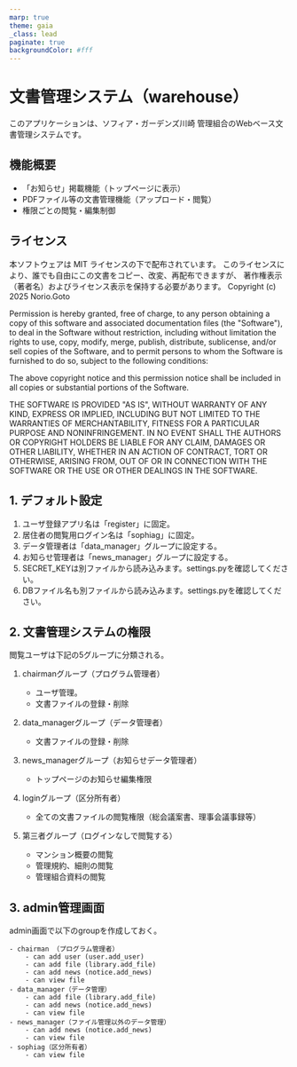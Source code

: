 ```yaml
---
marp: true
theme: gaia
_class: lead
paginate: true
backgroundColor: #fff
---
```

<!--
headingDivider: 2
-->



# 文書管理システム（warehouse）

このアプリケーションは、ソフィア・ガーデンズ川崎 管理組合のWebベース文書管理システムです。

## 機能概要

- 「お知らせ」掲載機能（トップページに表示）
- PDFファイル等の文書管理機能（アップロード・閲覧）
- 権限ごとの閲覧・編集制御

## ライセンス

本ソフトウェアは MIT ライセンスの下で配布されています。
このライセンスにより、誰でも自由にこの文書をコピー、改変、再配布できますが、
著作権表示（著者名）およびライセンス表示を保持する必要があります。
Copyright (c) 2025 Norio.Goto

 Permission is hereby granted, free of charge, to any person obtaining a copy
 of this software and associated documentation files (the "Software"), to deal
 in the Software without restriction, including without limitation the rights
 to use, copy, modify, merge, publish, distribute, sublicense, and/or sell
 copies of the Software, and to permit persons to whom the Software is
 furnished to do so, subject to the following conditions:

 The above copyright notice and this permission notice shall be included in all
 copies or substantial portions of the Software.

 THE SOFTWARE IS PROVIDED "AS IS", WITHOUT WARRANTY OF ANY KIND, EXPRESS OR
 IMPLIED, INCLUDING BUT NOT LIMITED TO THE WARRANTIES OF MERCHANTABILITY,
 FITNESS FOR A PARTICULAR PURPOSE AND NONINFRINGEMENT. IN NO EVENT SHALL THE
 AUTHORS OR COPYRIGHT HOLDERS BE LIABLE FOR ANY CLAIM, DAMAGES OR OTHER
 LIABILITY, WHETHER IN AN ACTION OF CONTRACT, TORT OR OTHERWISE, ARISING FROM,
 OUT OF OR IN CONNECTION WITH THE SOFTWARE OR THE USE OR OTHER DEALINGS IN THE
 SOFTWARE.

## 1. デフォルト設定

1. ユーザ登録アプリ名は「register」に固定。  
1. 居住者の閲覧用ログイン名は「sophiag」に固定。  
1. データ管理者は「data_manager」グループに設定する。  
1. お知らせ管理者は「news_manager」グループに設定する。
1. SECRET_KEYは別ファイルから読み込みます。settings.pyを確認してください。
1. DBファイル名も別ファイルから読み込みます。settings.pyを確認してください。

## 2. 文書管理システムの権限

閲覧ユーザは下記の5グループに分類される。

1. chairmanグループ（プログラム管理者）

   - ユーザ管理。
   - 文書ファイルの登録・削除

2. data_managerグループ（データ管理者）

   - 文書ファイルの登録・削除

3. news_managerグループ（お知らせデータ管理者）

   - トップページのお知らせ編集権限

4. loginグループ（区分所有者）

   - 全ての文書ファイルの閲覧権限（総会議案書、理事会議事録等）

5. 第三者グループ（ログインなしで閲覧する）

    - マンション概要の閲覧
    - 管理規約、細則の閲覧
    - 管理組合資料の閲覧

## 3. admin管理画面

admin画面で以下のgroupを作成しておく。

    - chairman （プログラム管理者）
        - can add user (user.add_user)
        - can add file (library.add_file)
        - can add news (notice.add_news)
        - can view file
    - data_manager（データ管理）
        - can add file (library.add_file)
        - can add news (notice.add_news)
        - can view file
    - news_manager（ファイル管理以外のデータ管理）
        - can add news (notice.add_news)
        - can view file
    - sophiag（区分所有者）
        - can view file

